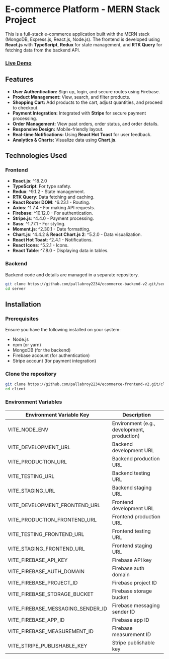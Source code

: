 # E-commerce Platform - MERN Stack Project

This is a full-stack e-commerce application built with the MERN stack (MongoDB, Express.js, React.js, Node.js). The frontend is developed using **React.js** with **TypeScript**, **Redux** for state management, and **RTK Query** for fetching data from the backend API.

### [Live Demo](https://ecommerce-frontend-v2.vercel.app/)

## Features

- **User Authentication:** Sign up, login, and secure routes using Firebase.
- **Product Management:** View, search, and filter products.
- **Shopping Cart:** Add products to the cart, adjust quantities, and proceed to checkout.
- **Payment Integration:** Integrated with **Stripe** for secure payment processing.
- **Order Management:** View past orders, order status, and order details.
- **Responsive Design:** Mobile-friendly layout.
- **Real-time Notifications:** Using **React Hot Toast** for user feedback.
- **Analytics & Charts:** Visualize data using **Chart.js**.

## Technologies Used

### Frontend

- **React.js**: ^18.2.0
- **TypeScript**: For type safety.
- **Redux**: ^9.1.2 - State management.
- **RTK Query**: Data fetching and caching.
- **React Router DOM**: ^6.23.1 - Routing.
- **Axios**: ^1.7.4 - For making API requests.
- **Firebase**: ^10.12.0 - For authentication.
- **Stripe.js**: ^4.4.0 - Payment processing.
- **Sass**: ^1.77.1 - For styling.
- **Moment.js**: ^2.30.1 - Date formatting.
- **Chart.js**: ^4.4.2 & **React Chart.js 2**: ^5.2.0 - Data visualization.
- **React Hot Toast**: ^2.4.1 - Notifications.
- **React Icons**: ^5.2.1 - Icons.
- **React Table**: ^7.8.0 - Displaying data in tables.

### Backend

Backend code and details are managed in a separate repository.
```bash
git clone https://github.com/pallabroy2234/ecommerce-backend-v2.git/server
cd server
```

## Installation

### Prerequisites

Ensure you have the following installed on your system:

- Node.js
- npm (or yarn)
- MongoDB (for the backend)
- Firebase account (for authentication)
- Stripe account (for payment integration)

### Clone the repository

```bash
git clone https://github.com/pallabroy2234/ecommerce-frontend-v2.git/client
cd client
```

### Environment Variables

| Environment Variable Key              | Description                             |
|---------------------------------------|-----------------------------------------|
| VITE_NODE_ENV                         | Environment (e.g., development, production) |
| VITE_DEVELOPMENT_URL                  | Backend development URL                 |
| VITE_PRODUCTION_URL                   | Backend production URL                  |
| VITE_TESTING_URL                      | Backend testing URL                     |
| VITE_STAGING_URL                      | Backend staging URL                     |
| VITE_DEVELOPMENT_FRONTEND_URL          | Frontend development URL                |
| VITE_PRODUCTION_FRONTEND_URL           | Frontend production URL                 |
| VITE_TESTING_FRONTEND_URL              | Frontend testing URL                    |
| VITE_STAGING_FRONTEND_URL              | Frontend staging URL                    |
| VITE_FIREBASE_API_KEY                 | Firebase API key                        |
| VITE_FIREBASE_AUTH_DOMAIN             | Firebase auth domain                    |
| VITE_FIREBASE_PROJECT_ID              | Firebase project ID                     |
| VITE_FIREBASE_STORAGE_BUCKET          | Firebase storage bucket                 |
| VITE_FIREBASE_MESSAGING_SENDER_ID     | Firebase messaging sender ID            |
| VITE_FIREBASE_APP_ID                  | Firebase app ID                         |
| VITE_FIREBASE_MEASUREMENT_ID          | Firebase measurement ID                 |
| VITE_STRIPE_PUBLISHABLE_KEY           | Stripe publishable key                  |